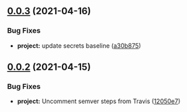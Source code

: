 ## [0.0.3](https://github.com/IBM/container-registry-java-sdk/compare/0.0.2...0.0.3) (2021-04-16)


### Bug Fixes

* **project:** update secrets baseline ([a30b875](https://github.com/IBM/container-registry-java-sdk/commit/a30b87558b952b26a8a54d1c54a3e55792810180))

## [0.0.2](https://github.com/IBM/container-registry-java-sdk/compare/v0.0.1...0.0.2) (2021-04-15)


### Bug Fixes

* **project:** Uncomment semver steps from Travis ([12050e7](https://github.com/IBM/container-registry-java-sdk/commit/12050e778d98786add7be8ee1606f936f4e04b7f))
